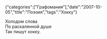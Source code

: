{"categories":["Графомания"],"date":"2007-10-05","title":"Поэзия","tags":"Хокку"}

Холодом слова  
По раскаленной душе  
Так пишут хокку.
